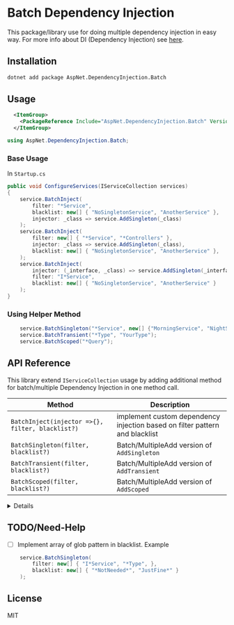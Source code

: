 # Batch Dependency Injection

This package/library use for doing multiple dependency injection in easy way. For more info about DI (Dependency Injection) see [here](https://docs.microsoft.com/en-us/aspnet/core/fundamentals/dependency-injection).

## Installation

```bash
dotnet add package AspNet.DependencyInjection.Batch
```

## Usage

```xml
  <ItemGroup>
    <PackageReference Include="AspNet.DependencyInjection.Batch" Version="1.0.0-alpha1" />
  </ItemGroup>
```

```csharp
using AspNet.DependencyInjection.Batch;
```

### Base Usage
In `Startup.cs`

```csharp
public void ConfigureServices(IServiceCollection services)
{
    service.BatchInject(
        filter: "*Service",
        blacklist: new[] { "NoSingletonService", "AnotherService" },
        injector: _class => service.AddSingleton(_class)
    );
    service.BatchInject(
        filter: new[] { "*Service", "*Controllers" },
        injector: _class => service.AddSingleton(_class),
        blacklist: new[] { "NoSingletonService", "AnotherService" },
    );
    service.BatchInject(
        injector: (_interface, _class) => service.AddSingleton(_interface, _class),
        filter: "I*Service",
        blacklist: new[] { "NoSingletonService", "AnotherService" }
    );
}
```

### Using Helper Method

```csharp
    service.BatchSingleton("*Service", new[] {"MorningService", "NightService"});
    service.BatchTransient("*Type", "YourType");
    service.BatchScoped("*Query");
```

## API Reference

This library extend `IServiceCollection` usage by adding additional method for batch/multiple Dependency Injection in one method call.

| Method | Description |
|------- |------------ |
| `BatchInject(injector =>{}, filter, blacklist?)` | implement custom dependency injection based on filter pattern and blacklist |
| `BatchSingleton(filter, blacklist?)` | Batch/MultipleAdd version of `AddSingleton` |
| `BatchTransient(filter, blacklist?)` | Batch/MultipleAdd version of `AddTransient` |
| `BatchScoped(filter, blacklist?)` | Batch/MultipleAdd version of `AddScoped` |

<details>

| Parameter | Description | Type |
|---------- |-------- |---------- |
| `injector` (lambda) | implement callback for custom DI | `Action<Type>`, `Action<Type, Type>` |
| `filter` | list or glob pattern for specify which class name to inject | `string`, `string[]` |
| `blacklist` (optional) | list or glob pattern for specify which class name **not** to be injected | `string`, `string[]` |
</details>


## TODO/Need-Help

* [ ] Implement array of glob pattern in blacklist. Example

```csharp
    service.BatchSingleton(
        filter: new[] { "I*Service", "*Type", },
        blacklist: new[] { "*NotNeeded*", "JustFine*" }
    );
```

## License
MIT